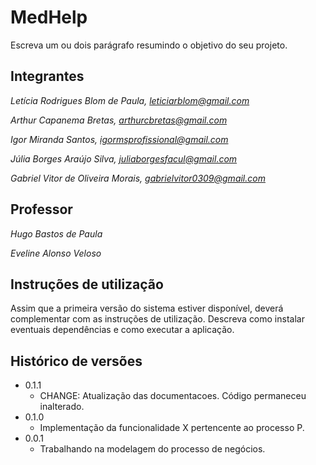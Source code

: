 # MedHelp

Escreva um ou dois  parágrafo resumindo o objetivo do seu projeto.

## Integrantes

*Letícia Rodrigues Blom de Paula, leticiarblom@gmail.com*

*Arthur Capanema Bretas, arthurcbretas@gmail.com*

*Igor Miranda Santos, igormsprofissional@gmail.com*

*Júlia Borges Araújo Silva, juliaborgesfacul@gmail.com*

*Gabriel Vitor de Oliveira Morais, gabrielvitor0309@gmail.com*

## Professor

*Hugo Bastos de Paula*

*Eveline Alonso Veloso*

## Instruções de utilização

Assim que a primeira versão do sistema estiver disponível, deverá complementar com as instruções de utilização. Descreva como instalar eventuais dependências e como executar a aplicação.

## Histórico de versões

* 0.1.1
    * CHANGE: Atualização das documentacoes. Código permaneceu inalterado.
* 0.1.0
    * Implementação da funcionalidade X pertencente ao processo P.
* 0.0.1
    * Trabalhando na modelagem do processo de negócios.

